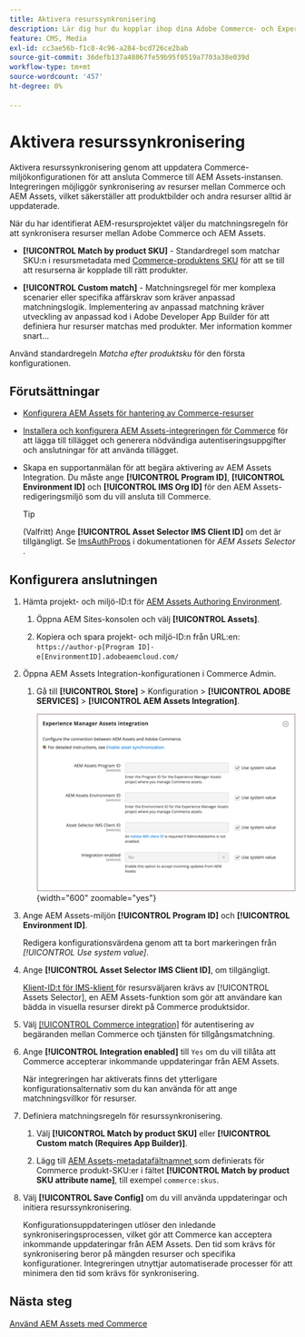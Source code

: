 ```yaml
---
title: Aktivera resurssynkronisering
description: Lär dig hur du kopplar ihop dina Adobe Commerce- och Experience Manager Assets-projekt för att möjliggöra resurssynkronisering mellan dessa två system.
feature: CMS, Media
exl-id: cc3ae56b-f1c8-4c96-a284-bcd726ce2bab
source-git-commit: 36defb137a48067fe59b95f0519a7703a38e039d
workflow-type: tm+mt
source-wordcount: '457'
ht-degree: 0%

---
```


# Aktivera resurssynkronisering

Aktivera resurssynkronisering genom att uppdatera Commerce-miljökonfigurationen för att ansluta Commerce till AEM Assets-instansen. Integreringen möjliggör synkronisering av resurser mellan Commerce och AEM Assets, vilket säkerställer att produktbilder och andra resurser alltid är uppdaterade.

När du har identifierat AEM-resursprojektet väljer du matchningsregeln för att synkronisera resurser mellan Adobe Commerce och AEM Assets.

- **[!UICONTROL Match by product SKU]** - Standardregel som matchar SKU:n i resursmetadata med [Commerce-produktens SKU](https://experienceleague.adobe.com/en/docs/commerce-operations/implementation-playbook/glossary#sku) för att se till att resurserna är kopplade till rätt produkter.

- **[!UICONTROL Custom match]** - Matchningsregel för mer komplexa scenarier eller specifika affärskrav som kräver anpassad matchningslogik. Implementering av anpassad matchning kräver utveckling av anpassad kod i Adobe Developer App Builder för att definiera hur resurser matchas med produkter. Mer information kommer snart...

Använd standardregeln *Matcha efter produktsku* för den första konfigurationen.

## Förutsättningar

- [Konfigurera AEM Assets för hantering av Commerce-resurser](aem-assets-configure-aem.md)

- [Installera och konfigurera AEM Assets-integreringen för Commerce](aem-assets-configure-commerce.md) för att lägga till tillägget och generera nödvändiga autentiseringsuppgifter och anslutningar för att använda tillägget.

- Skapa en supportanmälan för att begära aktivering av AEM Assets Integration. Du måste ange **[!UICONTROL Program ID]**, **[!UICONTROL Environment ID]** och **[!UICONTROL IMS Org ID]** för den AEM Assets-redigeringsmiljö som du vill ansluta till Commerce.

  >[!TIP]
  >
  > (Valfritt) Ange **[!UICONTROL Asset Selector IMS Client ID]** om det är tillgängligt. Se [ImsAuthProps](https://experienceleague.adobe.com/en/docs/experience-manager-cloud-service/content/assets/manage/asset-selector/asset-selector-integration/integrate-asset-selector-adobe-app) i dokumentationen för *AEM Assets Selector* .

## Konfigurera anslutningen

1. Hämta projekt- och miljö-ID:t för [AEM Assets Authoring Environment](https://experienceleague.adobe.com/en/docs/experience-manager-cloud-service/content/sites/authoring/quick-start).

   1. Öppna AEM Sites-konsolen och välj **[!UICONTROL Assets]**.

   1. Kopiera och spara projekt- och miljö-ID:n från URL:en:<br>`https://author-p[Program ID]-e[EnvironmentID].adobeaemcloud.com/`
1. Öppna AEM Assets Integration-konfigurationen i Commerce Admin.

   1. Gå till **[!UICONTROL Store]** > Konfiguration > **[!UICONTROL ADOBE SERVICES]** > **[!UICONTROL AEM Assets Integration]**.

      ![AEM Assets-integrering aktiverar integreringen](assets/aem-assets-integration-enable-config.png){width="600" zoomable="yes"}

1. Ange AEM Assets-miljön **[!UICONTROL Program ID]** och **[!UICONTROL Environment ID]**.

   Redigera konfigurationsvärdena genom att ta bort markeringen från *[!UICONTROL Use system value]*.

1. Ange **[!UICONTROL Asset Selector IMS Client ID]**, om tillgängligt.

   [Klient-ID:t för IMS-klient ](https://experienceleague.adobe.com/en/docs/experience-manager-cloud-service/content/assets/manage/asset-selector/asset-selector-integration/integrate-asset-selector-adobe-app#ims-auth-props) för resursväljaren krävs av [!UICONTROL Assets Selector], en AEM Assets-funktion som gör att användare kan bädda in visuella resurser direkt på Commerce produktsidor.

1. Välj [[!UICONTROL Commerce integration]](aem-assets-configure-commerce.md#add-the-integration-to-the-commerce-environment) för autentisering av begäranden mellan Commerce och tjänsten för tillgångsmatchning.

1. Ange **[!UICONTROL Integration enabled]** till `Yes` om du vill tillåta att Commerce accepterar inkommande uppdateringar från AEM Assets.

   När integreringen har aktiverats finns det ytterligare konfigurationsalternativ som du kan använda för att ange matchningsvillkor för resurser.

1. Definiera matchningsregeln för resurssynkronisering.

   1. Välj **[!UICONTROL Match by product SKU]** eller **[!UICONTROL Custom match (Requires App Builder)]**.

   1. Lägg till [AEM Assets-metadatafältnamnet ](aem-assets-configure-aem.md#configure-metadata) som definierats för Commerce produkt-SKU:er i fältet **[!UICONTROL Match by product SKU attribute name]**, till exempel `commerce:skus`.

1. Välj **[!UICONTROL Save Config]** om du vill använda uppdateringar och initiera resurssynkronisering.

   Konfigurationsuppdateringen utlöser den inledande synkroniseringsprocessen, vilket gör att Commerce kan acceptera inkommande uppdateringar från AEM Assets. Den tid som krävs för synkronisering beror på mängden resurser och specifika konfigurationer. Integreringen utnyttjar automatiserade processer för att minimera den tid som krävs för synkronisering.

## Nästa steg

[Använd AEM Assets med Commerce](aem-assets-manage.md)
